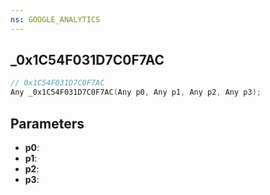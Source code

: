 ```yaml
---
ns: GOOGLE_ANALYTICS
---
```

## _0x1C54F031D7C0F7AC

```c
// 0x1C54F031D7C0F7AC
Any _0x1C54F031D7C0F7AC(Any p0, Any p1, Any p2, Any p3);
```

## Parameters
* **p0**:
* **p1**:
* **p2**:
* **p3**:
